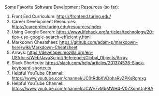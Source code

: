 Some Favorite Software Development Resources (so far):
1. Front End Curriculum: https://frontend.turing.edu/
2. Career Development Resources: https://careerdev.turing.edu/resources/index
3. Using Google Search: https://www.lifehack.org/articles/technology/20-tips-use-google-search-efficiently.html
4. Markdown Cheatsheet: https://github.com/adam-p/markdown-here/wiki/Markdown-Cheatsheet
5. Arrays: https://developer.mozilla.org/en-US/docs/Web/JavaScript/Reference/Global_Objects/Array
6. Slack Shortcuts: https://slack.com/help/articles/201374536-Slack-keyboard-shortcuts
7. Helpful YouTube Channel: https://www.youtube.com/channel/UC0tRdbXVDbhaRvZPKsRgmxg
8. Helpful YouTube Channel: https://www.youtube.com/channel/UCWv7vMbMWH4-V0ZXdmDpPBA
